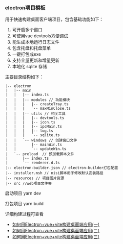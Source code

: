 ### electron项目模板

用于快速构建桌面客户端项目，包含基础功能如下：

1. 可开启多个窗口
2. 可使用vue devtools方便调试
3. 能生成本地运行日志文件
4. 包含托盘和托盘菜单
5. 一键打包成exe
6. 支持全量更新和增量更新
7. 本地化 sqlite 存储

主要目录结构如下：
``` 
|-- electron
|   |-- main 
|   |   |-- index.ts
|   |   |-- modules // 功能模块
|   |   |   |-- createTray.ts 
|   |   |   `-- maxMinClose.ts
|   |   |-- utils // 相关工具
|   |   |   |-- devtools.ts   
|   |   |   |-- icon.ts       
|   |   |   |-- ipcMain.ts    
|   |   |   |-- log.ts
|   |   |   `-- sqlite.ts
|   |   `-- windows // 创建窗口文件
|   |       |-- mainWin.ts
|   |       `-- updateWin.ts
|   `-- preload  // 预加载脚本文件
|       |-- index.ts
|       `-- renderer.d.ts
|-- electron-builder.json // electron-builder打包配置
|-- installer.nsh // nisi脚本用于修改默认安装路径
|-- resources // 项目图片资源
|-- src //web项目文件夹
```

启动项目 
yarn dev

打包项目
yarn build




详细构建过程可查看
* [如何用Electron+vue+vite构建桌面端应用(一)](http://192.168.137.36:8090/pages/viewpage.action?pageId=55083243)
* [如何用Electron+vue+vite构建桌面端应用(二)](http://192.168.137.36:8090/pages/viewpage.action?pageId=55083402)
* [如何用Electron+vue+vite构建桌面端应用(三)](http://192.168.137.36:8090/pages/viewpage.action?pageId=55083587)

